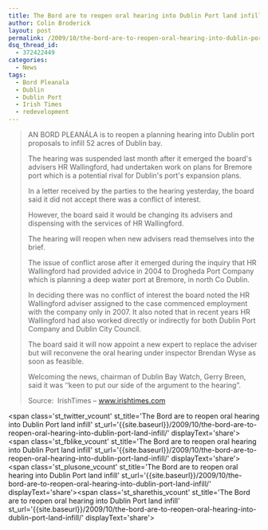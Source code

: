 ```yaml
---
title: The Bord are to reopen oral hearing into Dublin Port land infill
author: Colin Broderick
layout: post
permalink: /2009/10/the-bord-are-to-reopen-oral-hearing-into-dublin-port-land-infill/
dsq_thread_id:
  - 372422449
categories:
  - News
tags:
  - Bord Pleanala
  - Dublin
  - Dublin Port
  - Irish Times
  - redevelopment
---
```

> AN BORD PLEANÁLA is to reopen a planning hearing into Dublin port proposals to infill 52 acres of Dublin bay.
> 
> The hearing was suspended last month after it emerged the board's advisers HR Wallingford, had undertaken work on plans for Bremore port which is a potential rival for Dublin's port's expansion plans.
> 
> In a letter received by the parties to the hearing yesterday, the board said it did not accept there was a conflict of interest.
> 
> However, the board said it would be changing its advisers and dispensing with the services of HR Wallingford.
> 
> The hearing will reopen when new advisers read themselves into the brief.
> 
> The issue of conflict arose after it emerged during the inquiry that HR Wallingford had provided advice in 2004 to Drogheda Port Company which is planning a deep water port at Bremore, in north Co Dublin.
> 
> In deciding there was no conflict of interest the board noted the HR Wallingford adviser assigned to the case commenced employment with the company only in 2007. It also noted that in recent years HR Wallingford had also worked directly or indirectly for both Dublin Port Company and Dublin City Council.
> 
> The board said it will now appoint a new expert to replace the adviser but will reconvene the oral hearing under inspector Brendan Wyse as soon as feasible.
> 
> Welcoming the news, chairman of Dublin Bay Watch, Gerry Breen, said it was ‘‘keen to put our side of the argument to the hearing”.
> 
> Source:  IrishTimes &#8211; www.irishtimes.com

<span class='st\_twitter\_vcount' st\_title='The Bord are to reopen oral hearing into Dublin Port land infill' st\_url='{{site.baseurl}}/2009/10/the-bord-are-to-reopen-oral-hearing-into-dublin-port-land-infill/' displayText='share'></span><span class='st\_fblike\_vcount' st\_title='The Bord are to reopen oral hearing into Dublin Port land infill' st\_url='{{site.baseurl}}/2009/10/the-bord-are-to-reopen-oral-hearing-into-dublin-port-land-infill/' displayText='share'></span><span class='st\_plusone\_vcount' st\_title='The Bord are to reopen oral hearing into Dublin Port land infill' st\_url='{{site.baseurl}}/2009/10/the-bord-are-to-reopen-oral-hearing-into-dublin-port-land-infill/' displayText='share'></span><span class='st\_sharethis\_vcount' st\_title='The Bord are to reopen oral hearing into Dublin Port land infill' st\_url='{{site.baseurl}}/2009/10/the-bord-are-to-reopen-oral-hearing-into-dublin-port-land-infill/' displayText='share'></span>